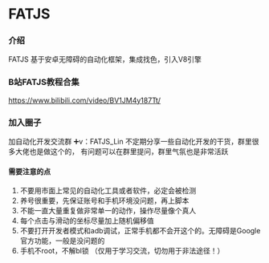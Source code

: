 # FATJS

### 介绍
FATJS 基于安卓无障碍的自动化框架，集成找色，引入V8引擎

### B站FATJS教程合集
https://www.bilibili.com/video/BV1JM4y187Tt/

### 加入圈子
加自动化开发交流群
➕v：FATJS_Lin
不定期分享一些自动化开发的干货，群里很多大佬也是做这个的，
有问题可以在群里提问，群里气氛也是非常活跃

#### 需要注意的点
1. 不要用市面上常见的自动化工具或者软件，必定会被检测
2. 养号很重要，先保证账号和手机环境没问题，再上脚本
3. 不能一直大量重复做非常单一的动作，操作尽量像个真人
4. 每个点击与滑动的坐标尽量加上随机偏移值
5. 不要打开开发者模式和adb调试，正常手机都不会开这个的。无障碍是Google官方功能，一般是没问题的
6. 手机不root，不解bl锁
（仅用于学习交流，切勿用于非法途径！）
